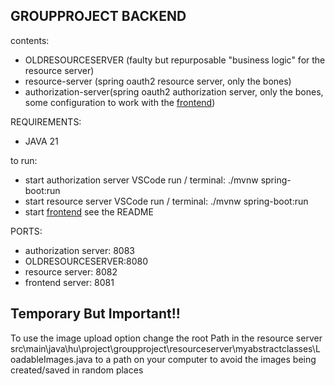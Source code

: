 ## GROUPPROJECT BACKEND

contents:
- OLDRESOURCESERVER (faulty but repurposable "business logic" for the resource server)
- resource-server (spring oauth2 resource server, only the bones)
- authorization-server(spring oauth2 authorization server, only the bones, some configuration to work with the [frontend](https://github.com/Attila732/Onkormanyzat_))


REQUIREMENTS:
- JAVA 21


to run:
- start authorization server VSCode run / terminal: ./mvnw spring-boot:run
- start resource server VSCode run / terminal: ./mvnw spring-boot:run
- start [frontend](https://github.com/Attila732/Onkormanyzat_) see the README 

PORTS:
- authorization server: 8083
- OLDRESOURCESERVER:8080
- resource server: 8082
- frontend server: 8081


## Temporary But Important!!

To use the image upload option change the root Path in the resource server 
src\main\java\hu\project\groupproject\resourceserver\myabstractclasses\LoadableImages.java
to a path on your computer to avoid the images being created/saved in random places